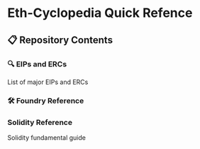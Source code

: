 # Eth-Cyclopedia Quick Refence

## 📋 Repository Contents
### 🔍 EIPs and ERCs
List of major EIPs and ERCs

### 🛠 Foundry Reference

### Solidity Reference
Solidity fundamental guide
